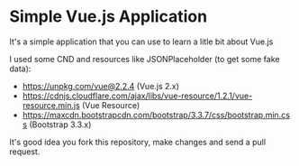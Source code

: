 # Simple Vue.js Application

It's a simple application that you can use to learn a litle bit about Vue.js 

I used some CND and resources like JSONPlaceholder (to get some fake data):

* https://unpkg.com/vue@2.2.4 (Vue.js 2.x)
* https://cdnjs.cloudflare.com/ajax/libs/vue-resource/1.2.1/vue-resource.min.js (Vue Resource)
* https://maxcdn.bootstrapcdn.com/bootstrap/3.3.7/css/bootstrap.min.css (Bootstrap 3.3.x)

It's good idea you fork this repository, make changes and send a pull request. 


